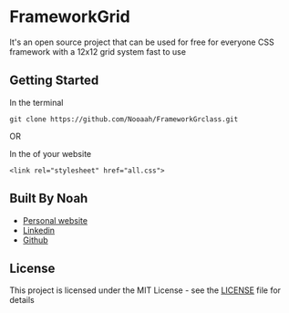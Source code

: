 # FrameworkGrid

It's an open source project that can be used for free for everyone CSS framework with a 12x12 grid system fast to use

## Getting Started

In the terminal

```
git clone https://github.com/Nooaah/FrameworkGrclass.git
```

OR 

In the <head> of your website
  
```
<link rel="stylesheet" href="all.css">
```

## Built By Noah

* [Personal website](http://noah-chatelain.co.nf/)
* [Linkedin](http://linkedin.com/in/noah-chatelain/)
* [Github](https://github.com/Nooaah)

## License

This project is licensed under the MIT License - see the [LICENSE](LICENSE) file for details
